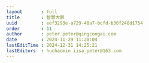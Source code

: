 ```yaml
---
layout       : full
title        : 智慧大屏
uuid         : eef3293e-a729-40a7-bcfd-b30f248d1754
order        : 11
author       : peter peter@qingcongai.com
date         : 2024-11-29 11:20:04
lastEditTime : 2024-12-31 14:25:21
lastEditors  : huchaomin iisa_peter@163.com
---
```


<script setup lang="ts">
import { defineClientComponent, inBrowser  } from 'vitepress'

const userStore = useUserStore(piniaInstance)

if(userStore.token === '' && inBrowser) {
  userStore.showLoginModal()
}

const compo = computed(() => {
  if(userStore.token === '') {
    return null
  } else {
    return defineClientComponent(() => {
      return import('./Index.vue')
    })
  }
})
</script>
<component :is="compo"></component>
